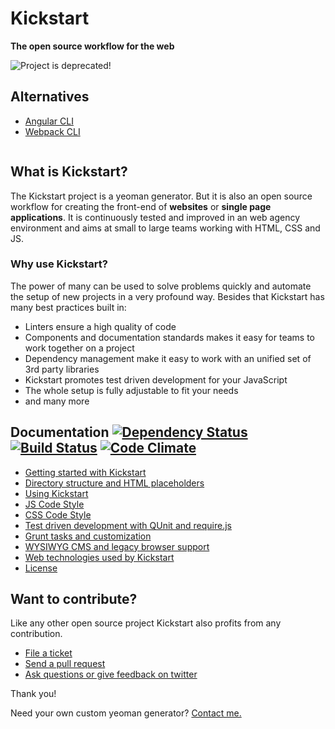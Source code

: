 # Kickstart

<b>The open source workflow for the web</b>

![Project is deprecated!](https://cdn.rawgit.com/OpenSourceWorkflow/generator-kickstart/master/deprecation-notice.svg)

## Alternatives

* [Angular CLI](https://angular.io/docs/ts/latest/cli-quickstart.html)
* [Webpack CLI](https://webpack.js.org/api/cli/#components/sidebar/sidebar.jsx)

<img src="https://raw.githubusercontent.com/markusfalk/generator-kickstart/master/docs/kickstart.png" alt="">

## What is Kickstart?

The Kickstart project is a yeoman generator. But it is also an open source workflow for creating the front-end of **websites** or **single page applications**.
It is continuously tested and improved in an web agency environment and aims at small to large teams working with HTML, CSS and JS.

### Why use Kickstart?

The power of many can be used to solve problems quickly and automate the setup of new projects in a very profound way. Besides that Kickstart has many best practices built in:

* Linters ensure a high quality of code
* Components and documentation standards makes it easy for teams to work together on a project
* Dependency management make it easy to work with an unified set of 3rd party libraries
* Kickstart promotes test driven development for your JavaScript
* The whole setup is fully adjustable to fit your needs
* and many more

## Documentation [![Dependency Status](https://gemnasium.com/markusfalk/generator-kickstart.svg)](https://gemnasium.com/markusfalk/generator-kickstart) [![Build Status](https://travis-ci.org/markusfalk/generator-kickstart.svg?branch=20150416_falk_test-creation-pass)](https://travis-ci.org/markusfalk/generator-kickstart) [![Code Climate](https://codeclimate.com/github/markusfalk/generator-kickstart/badges/gpa.svg)](https://codeclimate.com/github/markusfalk/generator-kickstart)

* [Getting started with Kickstart](https://github.com/markusfalk/generator-kickstart/blob/master/docs/getting-started.md)
* [Directory structure and HTML placeholders](https://github.com/markusfalk/generator-kickstart/blob/master/docs/directory-structure.md)
* [Using Kickstart](https://github.com/markusfalk/generator-kickstart/blob/master/docs/using-kickstart.md)
* [JS Code Style](https://github.com/markusfalk/generator-kickstart/blob/master/docs/js-codestyle.md)
* [CSS Code Style](https://github.com/markusfalk/generator-kickstart/blob/master/docs/css-codestyle.md)
* [Test driven development with QUnit and require.js](https://github.com/markusfalk/generator-kickstart/blob/master/docs/unit-tests.md)
* [Grunt tasks and customization](https://github.com/markusfalk/generator-kickstart/blob/master/docs/grunt-customization.md)
* [WYSIWYG CMS and legacy browser support](https://github.com/markusfalk/generator-kickstart/blob/master/docs/wysiwyg-legacy.md)
* [Web technologies used by Kickstart](https://github.com/markusfalk/generator-kickstart/blob/master/docs/technologies.md)
* [License](https://github.com/markusfalk/generator-kickstart/blob/master/docs/license.md)

## Want to contribute?

Like any other open source project Kickstart also profits from any contribution.

* [File a ticket](https://github.com/markusfalk/generator-kickstart/issues)
* [Send a pull request](https://github.com/markusfalk/generator-kickstart/pulls)
* [Ask questions or give feedback on twitter](https://twitter.com/os_workflow)

Thank you!

Need your own custom yeoman generator? [Contact me.](mailto:kickstart@markus-falk.com)
